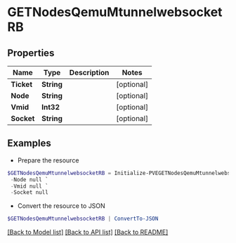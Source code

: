 # GETNodesQemuMtunnelwebsocketRB
## Properties

Name | Type | Description | Notes
------------ | ------------- | ------------- | -------------
**Ticket** | **String** |  | [optional] 
**Node** | **String** |  | [optional] 
**Vmid** | **Int32** |  | [optional] 
**Socket** | **String** |  | [optional] 

## Examples

- Prepare the resource
```powershell
$GETNodesQemuMtunnelwebsocketRB = Initialize-PVEGETNodesQemuMtunnelwebsocketRB  -Ticket null `
 -Node null `
 -Vmid null `
 -Socket null
```

- Convert the resource to JSON
```powershell
$GETNodesQemuMtunnelwebsocketRB | ConvertTo-JSON
```

[[Back to Model list]](../README.md#documentation-for-models) [[Back to API list]](../README.md#documentation-for-api-endpoints) [[Back to README]](../README.md)

